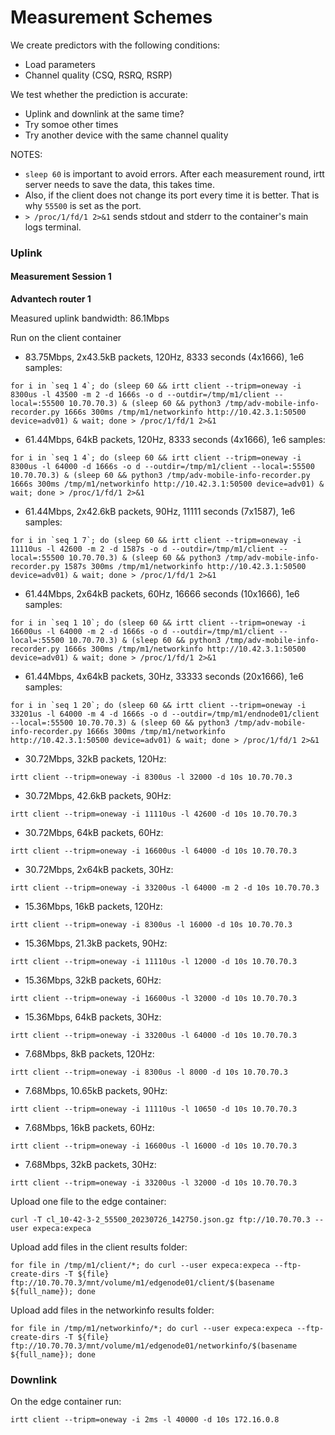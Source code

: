 # Measurement Schemes

We create predictors with the following conditions:
- Load parameters
- Channel quality (CSQ, RSRQ, RSRP)

We test whether the prediction is accurate:
- Uplink and downlink at the same time?
- Try somoe other times
- Try another device with the same channel quality

NOTES:
- `sleep 60` is important to avoid errors. After each measurement round, irtt server needs to save the data, this takes time.
- Also, if the client does not change its port every time it is better. That is why `55500` is set as the port.
- `> /proc/1/fd/1 2>&1` sends stdout and stderr to the container's main logs terminal.

### Uplink

#### Measurement Session 1

**Advantech router 1**

Measured uplink bandwidth: 86.1Mbps

Run on the client container

- 83.75Mbps, 2x43.5kB packets, 120Hz, 8333 seconds (4x1666), 1e6 samples:
```
for i in `seq 1 4`; do (sleep 60 && irtt client --tripm=oneway -i 8300us -l 43500 -m 2 -d 1666s -o d --outdir=/tmp/m1/client --local=:55500 10.70.70.3) & (sleep 60 && python3 /tmp/adv-mobile-info-recorder.py 1666s 300ms /tmp/m1/networkinfo http://10.42.3.1:50500 device=adv01) & wait; done > /proc/1/fd/1 2>&1
```

- 61.44Mbps, 64kB packets, 120Hz, 8333 seconds (4x1666), 1e6 samples:
```
for i in `seq 1 4`; do (sleep 60 && irtt client --tripm=oneway -i 8300us -l 64000 -d 1666s -o d --outdir=/tmp/m1/client --local=:55500 10.70.70.3) & (sleep 60 && python3 /tmp/adv-mobile-info-recorder.py 1666s 300ms /tmp/m1/networkinfo http://10.42.3.1:50500 device=adv01) & wait; done > /proc/1/fd/1 2>&1
```

- 61.44Mbps, 2x42.6kB packets, 90Hz, 11111 seconds (7x1587), 1e6 samples:
```
for i in `seq 1 7`; do (sleep 60 && irtt client --tripm=oneway -i 11110us -l 42600 -m 2 -d 1587s -o d --outdir=/tmp/m1/client --local=:55500 10.70.70.3) & (sleep 60 && python3 /tmp/adv-mobile-info-recorder.py 1587s 300ms /tmp/m1/networkinfo http://10.42.3.1:50500 device=adv01) & wait; done > /proc/1/fd/1 2>&1
```

- 61.44Mbps, 2x64kB packets, 60Hz, 16666 seconds (10x1666), 1e6 samples:
```
for i in `seq 1 10`; do (sleep 60 && irtt client --tripm=oneway -i 16600us -l 64000 -m 2 -d 1666s -o d --outdir=/tmp/m1/client --local=:55500 10.70.70.3) & (sleep 60 && python3 /tmp/adv-mobile-info-recorder.py 1666s 300ms /tmp/m1/networkinfo http://10.42.3.1:50500 device=adv01) & wait; done > /proc/1/fd/1 2>&1
```

- 61.44Mbps, 4x64kB packets, 30Hz, 33333 seconds (20x1666), 1e6 samples:
```
for i in `seq 1 20`; do (sleep 60 && irtt client --tripm=oneway -i 33201us -l 64000 -m 4 -d 1666s -o d --outdir=/tmp/m1/endnode01/client --local=:55500 10.70.70.3) & (sleep 60 && python3 /tmp/adv-mobile-info-recorder.py 1666s 300ms /tmp/m1/networkinfo http://10.42.3.1:50500 device=adv01) & wait; done > /proc/1/fd/1 2>&1
```

- 30.72Mbps, 32kB packets, 120Hz:
```
irtt client --tripm=oneway -i 8300us -l 32000 -d 10s 10.70.70.3
```

- 30.72Mbps, 42.6kB packets, 90Hz:
```
irtt client --tripm=oneway -i 11110us -l 42600 -d 10s 10.70.70.3
```

- 30.72Mbps, 64kB packets, 60Hz:
```
irtt client --tripm=oneway -i 16600us -l 64000 -d 10s 10.70.70.3
```

- 30.72Mbps, 2x64kB packets, 30Hz:
```
irtt client --tripm=oneway -i 33200us -l 64000 -m 2 -d 10s 10.70.70.3
```

- 15.36Mbps, 16kB packets, 120Hz:
```
irtt client --tripm=oneway -i 8300us -l 16000 -d 10s 10.70.70.3
```

- 15.36Mbps, 21.3kB packets, 90Hz:
```
irtt client --tripm=oneway -i 11110us -l 12000 -d 10s 10.70.70.3
```

- 15.36Mbps, 32kB packets, 60Hz:
```
irtt client --tripm=oneway -i 16600us -l 32000 -d 10s 10.70.70.3
```

- 15.36Mbps, 64kB packets, 30Hz:
```
irtt client --tripm=oneway -i 33200us -l 64000 -d 10s 10.70.70.3
```

- 7.68Mbps, 8kB packets, 120Hz:
```
irtt client --tripm=oneway -i 8300us -l 8000 -d 10s 10.70.70.3
```

- 7.68Mbps, 10.65kB packets, 90Hz:
```
irtt client --tripm=oneway -i 11110us -l 10650 -d 10s 10.70.70.3
```

- 7.68Mbps, 16kB packets, 60Hz:
```
irtt client --tripm=oneway -i 16600us -l 16000 -d 10s 10.70.70.3
```

- 7.68Mbps, 32kB packets, 30Hz:
```
irtt client --tripm=oneway -i 33200us -l 32000 -d 10s 10.70.70.3
```

Upload one file to the edge container:
```
curl -T cl_10-42-3-2_55500_20230726_142750.json.gz ftp://10.70.70.3 --user expeca:expeca
```

Upload add files in the client results folder:
```
for file in /tmp/m1/client/*; do curl --user expeca:expeca --ftp-create-dirs -T ${file} ftp://10.70.70.3/mnt/volume/m1/edgenode01/client/$(basename ${full_name}); done
```

Upload add files in the networkinfo results folder:
```
for file in /tmp/m1/networkinfo/*; do curl --user expeca:expeca --ftp-create-dirs -T ${file} ftp://10.70.70.3/mnt/volume/m1/edgenode01/networkinfo/$(basename ${full_name}); done
```

### Downlink 

On the edge container run:
```
irtt client --tripm=oneway -i 2ms -l 40000 -d 10s 172.16.0.8
```
